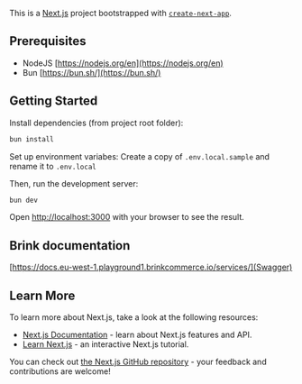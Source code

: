 This is a [Next.js](https://nextjs.org/) project bootstrapped with [`create-next-app`](https://github.com/vercel/next.js/tree/canary/packages/create-next-app).

## Prerequisites
- NodeJS [https://nodejs.org/en](https://nodejs.org/en)
- Bun [https://bun.sh/](https://bun.sh/)

## Getting Started

Install dependencies (from project root folder):
```bash
bun install
```

Set up environment variabes:
Create a copy of `.env.local.sample` and rename it to `.env.local`

Then, run the development server:
```bash
bun dev
```

Open [http://localhost:3000](http://localhost:3000) with your browser to see the result.

## Brink documentation
[https://docs.eu-west-1.playground1.brinkcommerce.io/services/](Swagger)


## Learn More

To learn more about Next.js, take a look at the following resources:

- [Next.js Documentation](https://nextjs.org/docs) - learn about Next.js features and API.
- [Learn Next.js](https://nextjs.org/learn) - an interactive Next.js tutorial.

You can check out [the Next.js GitHub repository](https://github.com/vercel/next.js/) - your feedback and contributions are welcome!